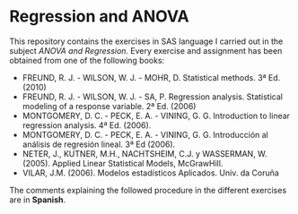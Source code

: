 # Regression and ANOVA

This repository contains the exercises in SAS language I carried out in the subject *ANOVA and Regression*. Every exercise and assignment has been obtained from one of the following books:

- FREUND, R. J. - WILSON, W. J. - MOHR, D. Statistical methods. 3ª Ed. (2010)
- FREUND, R. J. - WILSON, W. J. - SA, P. Regression analysis. Statistical modeling of
a response variable. 2ª Ed. (2006)
-  MONTGOMERY, D. C. - PECK, E. A. - VINING, G. G. Introduction to linear regression
analysis. 4ª Ed. (2006).
- MONTGOMERY, D. C. - PECK, E. A. - VINING, G. G. Introducción al análisis de
regresión lineal. 3ª Ed (2006).
- NETER, J., KUTNER, M.H., NACHTSHEIM, C.J. y WASSERMAN, W. (2005). Applied
Linear Statistical Models, McGrawHill.
- VILAR, J.M. (2006). Modelos estadísticos Aplicados. Univ. da Coruña


The comments explaining the followed procedure in the different exercises are in **Spanish**. 
